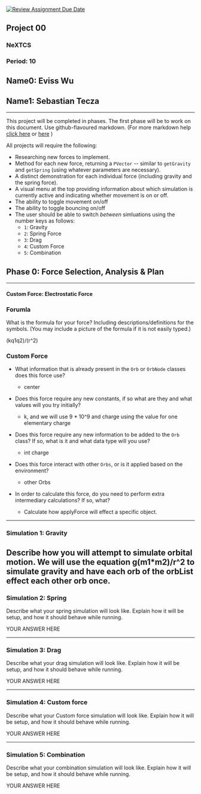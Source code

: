 [![Review Assignment Due Date](https://classroom.github.com/assets/deadline-readme-button-22041afd0340ce965d47ae6ef1cefeee28c7c493a6346c4f15d667ab976d596c.svg)](https://classroom.github.com/a/gbHItYk9)
## Project 00
### NeXTCS
### Period: 10
## Name0: Eviss Wu
## Name1: Sebastian Tecza
---

This project will be completed in phases. The first phase will be to work on this document. Use github-flavoured markdown. (For more markdown help [click here](https://github.com/adam-p/markdown-here/wiki/Markdown-Cheatsheet) or [here](https://docs.github.com/en/get-started/writing-on-github/getting-started-with-writing-and-formatting-on-github/basic-writing-and-formatting-syntax) )

All projects will require the following:
- Researching new forces to implement.
- Method for each new force, returning a `PVector`  -- similar to `getGravity` and `getSpring` (using whatever parameters are necessary).
- A distinct demonstration for each individual force (including gravity and the spring force).
- A visual menu at the top providing information about which simulation is currently active and indicating whether movement is on or off.
- The ability to toggle movement on/off
- The ability to toggle bouncing on/off
- The user should be able to switch _between_ simluations using the number keys as follows:
  - `1`: Gravity
  - `2`: Spring Force
  - `3`: Drag
  - `4`: Custom Force
  - `5`: Combination


## Phase 0: Force Selection, Analysis & Plan
---------- 

#### Custom Force: Electrostatic Force

### Forumla
What is the formula for your force? Including descriptions/definitions for the symbols. (You may include a picture of the formula if it is not easily typed.)

(kq1q2)/(r^2)

### Custom Force
- What information that is already present in the `Orb` or `OrbNode` classes does this force use?
  - center

- Does this force require any new constants, if so what are they and what values will you try initially?
  - k, and we will use 9 * 10^9 and charge using the value for one elementary charge

- Does this force require any new information to be added to the `Orb` class? If so, what is it and what data type will you use?
  - int charge

- Does this force interact with other `Orbs`, or is it applied based on the environment?
  - other Orbs

- In order to calculate this force, do you need to perform extra intermediary calculations? If so, what?
  - Calculate how applyForce will effect a specific object.

--- 

### Simulation 1: Gravity
Describe how you will attempt to simulate orbital motion.
We will use the equation g(m1*m2)/r^2 to simulate gravity and have each orb of the orbList effect each other orb once.
--- 

### Simulation 2: Spring
Describe what your spring simulation will look like. Explain how it will be setup, and how it should behave while running.

YOUR ANSWER HERE

--- 

### Simulation 3: Drag
Describe what your drag simulation will look like. Explain how it will be setup, and how it should behave while running.

YOUR ANSWER HERE

--- 

### Simulation 4: Custom force
Describe what your Custom force simulation will look like. Explain how it will be setup, and how it should behave while running.

YOUR ANSWER HERE

--- 

### Simulation 5: Combination
Describe what your combination simulation will look like. Explain how it will be setup, and how it should behave while running.

YOUR ANSWER HERE

